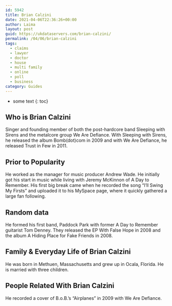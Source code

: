 ```yaml
---
id: 5942
title: Brian Calzini
date: 2021-04-06T22:36:26+00:00
author: Laima
layout: post
guid: https://ukdataservers.com/brian-calzini/
permalink: /04/06/brian-calzini
tags:
  - claims
  - lawyer
  - doctor
  - house
  - multi family
  - online
  - poll
  - business
category: Guides
---
```


* some text
{: toc}


## Who is Brian Calzini
                  
                  
                  
Singer and founding member of both the post-hardcore band Sleeping with Sirens and the metalcore group We Are Defiance. With Sleeping with Sirens, he released the album Bomb(dot)com in 2009 and with We Are Defiance, he released Trust in Few in 2011. 
                  
              
            
              
            
                
                
                
## Prior to Popularity
                  
                  
                  
He worked as the manager for music producer Andrew Wade. He initially got his start in music while living with Jeremy McKinnon of A Day to Remember. His first big break came when he recorded the song &#8220;I&#8217;ll Swing My Firsts&#8221; and uploaded it to his MySpace page, where it quickly gathered a large fan following. 
                  
              
            
              
            
                
                
                
## Random data
                  
                  
                  
He formed his first band, Paddock Park with former A Day to Remember guitarist Tom Denney. They released the EP With False Hope in 2008 and the album A Hiding Place for Fake Friends in 2008.
                  
              
            
              
            
                
                
                
## Family & Everyday Life of Brian Calzini
                  
                  
                  
He was born in Methuen, Massachusetts and grew up in Ocala, Florida. He is married with three children. 
                  
              
            
              
            
                
                
                
## People Related With Brian Calzini
                  
                  
                  
He recorded a cover of B.o.B.&#8217;s &#8220;Airplanes&#8221; in 2009 with We Are Defiance.
                  
              
            
              
            
                
              
            
              
              
            
            
              
            
          
          
          